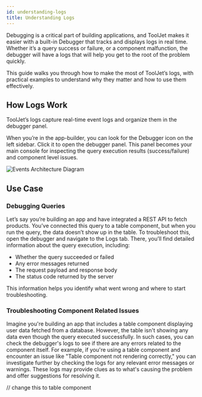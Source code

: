 ```yaml
---
id: understanding-logs
title: Understanding Logs
---
```


Debugging is a critical part of building applications, and ToolJet makes it easier with a built-in Debugger that tracks and displays logs in real time. Whether it’s a query success or failure, or a component malfunction, the debugger will have a logs that will help you get to the root of the problem quickly.

This guide walks you through how to make the most of ToolJet’s logs, with practical examples to understand why they matter and how to use them effectively.

## How Logs Work

ToolJet’s logs capture real-time event logs and organize them in the debugger panel.

When you’re in the app-builder, you can look for the Debugger icon on the left sidebar. Click it to open the debugger panel. This panel becomes your main console for inspecting the query execution results (success/failure)
and component level issues.

<img className="screenshot-full img-s" src="/img/app-builder/debugging/error-logs/debugger.png" alt="Events Architecture Diagram"/>

## Use Case
 
### Debugging Queries

Let’s say you’re building an app and have integrated a REST API to fetch products. You’ve connected this query to a table component, but when you run the query, the data doesn’t show up in the table. To troubleshoot this, open the debugger and navigate to the Logs tab. There, you’ll find detailed information about the query execution, including:
- Whether the query succeeded or failed
- Any error messages returned
- The request payload and response body
- The status code returned by the server

This information helps you identify what went wrong and where to start troubleshooting.

### Troubleshooting Component Related Issues

Imagine you're building an app that includes a table component displaying user data fetched from a database. However, the table isn't showing any data even though the query executed successfully. In such cases, you can check the debugger's logs to see if there are any errors related to the component itself.
For example, if you're using a table component and encounter an issue like "Table component not rendering correctly," you can investigate further by checking the logs for any relevant error messages or warnings. These logs may provide clues as to what's causing the problem and offer suggestions for resolving it.

// change this to table component